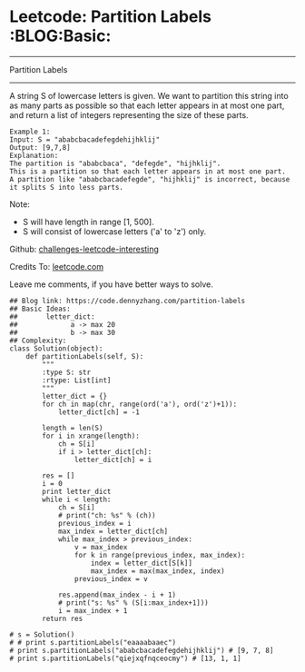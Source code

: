 # Leetcode: Partition Labels     :BLOG:Basic:


---

Partition Labels  

---

A string S of lowercase letters is given. We want to partition this string into as many parts as possible so that each letter appears in at most one part, and return a list of integers representing the size of these parts.  

    Example 1:
    Input: S = "ababcbacadefegdehijhklij"
    Output: [9,7,8]
    Explanation:
    The partition is "ababcbaca", "defegde", "hijhklij".
    This is a partition so that each letter appears in at most one part.
    A partition like "ababcbacadefegde", "hijhklij" is incorrect, because it splits S into less parts.

Note:  
-   S will have length in range [1, 500].
-   S will consist of lowercase letters ('a' to 'z') only.

Github: [challenges-leetcode-interesting](https://github.com/DennyZhang/challenges-leetcode-interesting/tree/master/partition-labels)  

Credits To: [leetcode.com](https://leetcode.com/problems/partition-labels/description/)  

Leave me comments, if you have better ways to solve.  

    ## Blog link: https://code.dennyzhang.com/partition-labels
    ## Basic Ideas:
    ##       letter_dict:
    ##             a -> max 20
    ##             b -> max 30
    ## Complexity:
    class Solution(object):
        def partitionLabels(self, S):
            """
            :type S: str
            :rtype: List[int]
            """
            letter_dict = {}
            for ch in map(chr, range(ord('a'), ord('z')+1)):
                letter_dict[ch] = -1
    
            length = len(S)
            for i in xrange(length):
                ch = S[i]
                if i > letter_dict[ch]:
                    letter_dict[ch] = i
    
            res = []
            i = 0
            print letter_dict
            while i < length:
                ch = S[i]
                # print("ch: %s" % (ch))
                previous_index = i
                max_index = letter_dict[ch]
                while max_index > previous_index:
                    v = max_index
                    for k in range(previous_index, max_index):
                        index = letter_dict[S[k]]
                        max_index = max(max_index, index)
                    previous_index = v
    
                res.append(max_index - i + 1)
                # print("s: %s" % (S[i:max_index+1]))
                i = max_index + 1
            return res
    
    # s = Solution()
    # # print s.partitionLabels("eaaaabaaec")
    # print s.partitionLabels("ababcbacadefegdehijhklij") # [9, 7, 8]
    # print s.partitionLabels("qiejxqfnqceocmy") # [13, 1, 1]